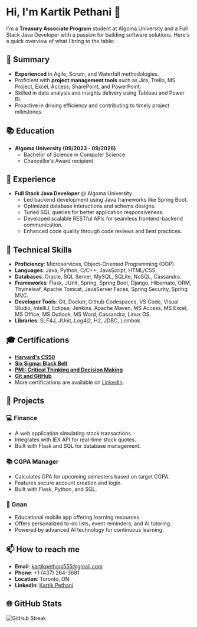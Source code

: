 # Hi, I'm Kartik Pethani 👋

I'm a **Treasury Associate Program** student at Algoma University and a Full Stack Java Developer with a passion for building software solutions. Here's a quick overview of what I bring to the table:

## 🎯 Summary

- **Experienced** in Agile, Scrum, and Waterfall methodologies.
- Proficient with **project management tools** such as Jira, Trello, MS Project, Excel, Access, SharePoint, and PowerPoint.
- Skilled in data analysis and insights delivery using Tableau and Power BI.
- Proactive in driving efficiency and contributing to timely project milestones.

## 📚 Education

- **Algoma University (09/2023 -  09/2026)**
  - Bachelor of Science in Computer Science
  - Chancellor’s Award recipient

## 💼 Experience

- **Full Stack Java Developer** @ Algoma University
  - Led backend development using Java frameworks like Spring Boot.
  - Optimized database interactions and schema designs.
  - Tuned SQL queries for better application responsiveness.
  - Developed scalable RESTful APIs for seamless frontend-backend communication.
  - Enhanced code quality through code reviews and best practices.

## 🔧 Technical Skills

- **Proficiency**: Microservices, Object-Oriented Programming (OOP).
- **Languages**: Java, Python, C/C++, JavaScript, HTML/CSS.
- **Databases**: Oracle, SQL Server, MySQL, SQLite, NoSQL, Cassandra.
- **Frameworks**: Flask, JUnit, Spring, Spring Boot, Django, Hibernate, ORM, Thymeleaf, Apache Tomcat, JavaServer Faces, Spring Security, Spring MVC.
- **Developer Tools**: Git, Docker, Github Codespaces, VS Code, Visual Studio, IntelliJ, Eclipse, Jenkins, Apache Maven, MS Access, MS Excel, MS Office, MS Outlook, MS Word, Cassandra, Linux OS.
- **Libraries**: SLF4J, JUnit, Log4j2, H2, JDBC, Lombok.

## 🎓 Certifications

- **[Harvard's CS50](https://certificates.cs50.io/ae836067-411f-48ed-8e5c-dc1d630f5819.pdf)**
- **[Six Sigma: Black Belt](https://www.linkedin.com/learning/certificates/c40907697935d268a8ab0c606a72229587f965e396a403eb4569ea99f570a491)**
- **[PMI: Critical Thinking and Decision Making](https://www.linkedin.com/learning/certificates/f3d913c524cbdff3d0c528fba7c3cbfef4e40181d16d2f1b3ec098288736fce5?u=76683114)**
- **[Git and GitHub](https://www.linkedin.com/learning/certificates/92453c5657e74555ddc32544e8f1d3a3c0ea823b3e554f6d003d9a384d64dca2)**
- More certifications are available on [LinkedIn](https://www.linkedin.com/in/kartikpethani/).

## 🚀 Projects

### 💻 Finance

- A web application simulating stock transactions.
- Integrates with IEX API for real-time stock quotes.
- Built with Flask and SQL for database management.

### 📚 CGPA Manager

- Calculates GPA for upcoming semesters based on target CGPA.
- Features secure account creation and login.
- Built with Flask, Python, and SQL.

### 📱 Gnan

- Educational mobile app offering learning resources.
- Offers personalized to-do lists, event reminders, and AI tutoring.
- Powered by advanced AI technology for continuous learning.

## 📫 How to reach me

- **Email**: kartikpethani555@gmail.com
- **Phone**: +1 (437)  264-3681
- **Location**: Toronto, ON
- **LinkedIn**: [Kartik Pethani](https://www.linkedin.com/in/kartikpethani/)

## 🌐 GitHub Stats

![GitHub Streak](http://github-readme-streak-stats.herokuapp.com?user=kartikpethani&theme=dark&background=000000)

<!-- Add more stats here -->

